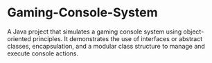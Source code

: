 # Gaming-Console-System
A Java project that simulates a gaming console system using object-oriented principles. It demonstrates the use of interfaces or abstract classes, encapsulation, and a modular class structure to manage and execute console actions.
